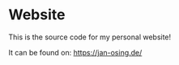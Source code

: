 # Website
This is the source code for my personal website!

It can be found on: https://jan-osing.de/
